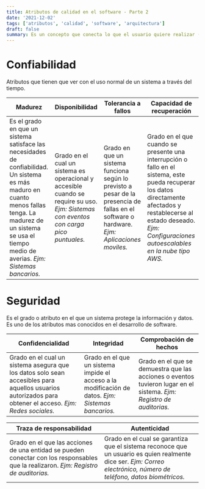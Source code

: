 ```yaml
---
title: Atributos de calidad en el software - Parte 2
date: '2021-12-02'
tags: ['atributos', 'calidad', 'software', 'arquitectura']
draft: false
summary: Es un concepto que conecta lo que el usuario quiere realizar (tareas u objetivos que tengan que resolver con un sistema) y el cómo están implementadas funcionalmente en dicho sistema...
---
```


# Confiabilidad

Atributos que tienen que ver con el uso normal de un sistema a través del tiempo.

| **Madurez**                                                                                                                                                                                                             | **Disponibilidad**                                                                                                                     | **Tolerancia a fallos**                                                                                                                      | **Capacidad de recuperación**                                                                                                                                                                                                  |
| ----------------------------------------------------------------------------------------------------------------------------------------------------------------------------------------------------------------------- | -------------------------------------------------------------------------------------------------------------------------------------- | -------------------------------------------------------------------------------------------------------------------------------------------- | ------------------------------------------------------------------------------------------------------------------------------------------------------------------------------------------------------------------------------ |
| Es el grado en que un sistema satisface las necesidades de confiabilidad. Un sistema es más maduro en cuanto menos fallas tenga. La madurez de un sistema se usa el tiempo medio de averias. _Ejm: Sistemas bancarios._ | Grado en el cual un sistema es operacional y accesible cuando se require su uso. _Ejm: Sistemas con eventos con carga pico puntuales._ | Grado en que un sistema funciona según lo previsto a pesar de la presencia de fallas en el software o hardware. _Ejm: Aplicaciones moviles._ | Grado en el que cuando se presente una interrupción o fallo en el sistema, este pueda recuperar los datos directamente afectados y restablecerse al estado deseado. _Ejm: Configuraciones autoescalables en la nube tipo AWS._ |

# Seguridad

Es el grado o atributo en el que un sistema protege la información y datos. Es uno de los atributos mas conocidos en el desarrollo de software.

| **Confidencialidad**                                                                                                                                     | **Integridad**                                                                                     | **Comprobación de hechos**                                                                                           |
| -------------------------------------------------------------------------------------------------------------------------------------------------------- | -------------------------------------------------------------------------------------------------- | -------------------------------------------------------------------------------------------------------------------- |
| Grado en el cual un sistema asegura que los datos solo sean accesibles para aquellos usuarios autorizados para obtener el acceso. _Ejm: Redes sociales._ | Grado en el que un sistema impide el acceso a la modificación de datos. _Ejm: Sistemas bancarios._ | Grado en el que se demuestra que las acciones o eventos tuvieron lugar en el sistema. _Ejm: Registro de auditorias._ |

| **Traza de responsabilidad**                                                                                                          | **Autenticidad**                                                                                                                                                    |
| ------------------------------------------------------------------------------------------------------------------------------------- | ------------------------------------------------------------------------------------------------------------------------------------------------------------------- |
| Grado en el que las acciones de una entidad se pueden conectar con los responsables que la realizaron. _Ejm: Registro de auditorias._ | Grado en el cual se garantiza que el sistema reconoce que un usuario es quien realmente dice ser. _Ejm: Correo electrónico, número de teléfono, datos biométricos._ |
